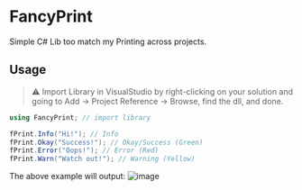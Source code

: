 # FancyPrint
Simple C# Lib too match my Printing across projects.


## Usage 

> ⚠ Import Library in VisualStudio by right-clicking on your solution and going to Add -> Project Reference -> Browse, find the dll, and done.

```c#
using FancyPrint; // import library

fPrint.Info("Hi!"); // Info
fPrint.Okay("Success!"); // Okay/Success (Green)
fPrint.Error("Oops!"); // Error (Red)
fPrint.Warn("Watch out!"); // Warning (Yellow)
```

The above example will output:
![image](https://github.com/0xKismetDev/FancyPrint/assets/131729061/64d9dfd8-f314-4aa5-b4a7-7a8c61127d46)


